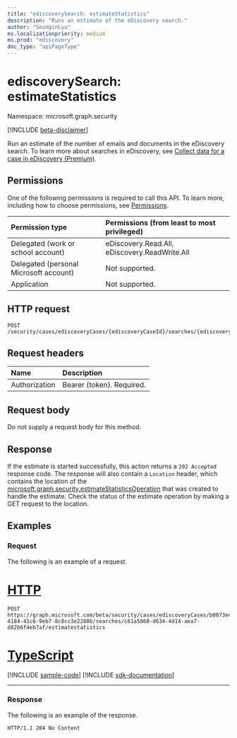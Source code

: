 ```yaml
---
title: "ediscoverySearch: estimateStatistics"
description: "Runs an estimate of the eDiscovery search."
author: "SeunginLyu"
ms.localizationpriority: medium
ms.prod: "ediscovery"
doc_type: "apiPageType"
---
```


# ediscoverySearch: estimateStatistics
Namespace: microsoft.graph.security

[!INCLUDE [beta-disclaimer](../../includes/beta-disclaimer.md)]

Run an estimate of the number of emails and documents in the eDiscovery search. To learn more about searches in eDiscovery, see [Collect data for a case in eDiscovery (Premium)](/microsoft-365/compliance/collecting-data-for-ediscovery).


## Permissions
One of the following permissions is required to call this API. To learn more, including how to choose permissions, see [Permissions](/graph/permissions-reference).

|Permission type|Permissions (from least to most privileged)|
|:---|:---|
|Delegated (work or school account)|eDiscovery.Read.All, eDiscovery.ReadWrite.All|
|Delegated (personal Microsoft account)|Not supported.|
|Application|Not supported.|

## HTTP request

<!-- {
  "blockType": "ignored"
}
-->
``` http
POST /security/cases/ediscoveryCases/{ediscoveryCaseId}/searches/{ediscoverySearchId}/estimateStatistics
```

## Request headers
|Name|Description|
|:---|:---|
|Authorization|Bearer {token}. Required.|

## Request body
Do not supply a request body for this method.

## Response

If the estimate is started successfully, this action returns a `202 Accepted` response code.
The response will also contain a `Location` header, which contains the location of the [microsoft.graph.security.estimateStatisticsOperation](../resources/security-ediscoveryestimateoperation.md) that was created to handle the estimate. Check the status of the estimate operation by making a GET request to the location.

## Examples

### Request
The following is an example of a request.

# [HTTP](#tab/http)
<!-- {
  "blockType": "request",
  "name": "ediscoverysearchthis.estimatestatistics"
}
-->
``` http
POST https://graph.microsoft.com/beta/security/cases/ediscoveryCases/b0073e4e-4184-41c6-9eb7-8c8cc3e2288b/searches/c61a5860-d634-4d14-aea7-d82b6f4eb7af/estimatestatistics
```

# [TypeScript](#tab/typescript)
[!INCLUDE [sample-code](../includes/snippets/typescript/ediscoverysearchthisestimatestatistics-typescript-snippets.md)]
[!INCLUDE [sdk-documentation](../includes/snippets/snippets-sdk-documentation-link.md)]

---



### Response
The following is an example of the response.

<!-- {
  "blockType": "response",
  "truncated": true
}
-->
``` http
HTTP/1.1 204 No Content
```
